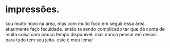 
# impressões.

sou muito novo na area, mas com muito foco em seguir essa área. atualmente faço faculdade. então ta sendo complicado ter que dá conta de muita coisa com pouco tempo disponível. mas nunca pensar em desisir. para tudo tem seu jeito. este é meu lema!